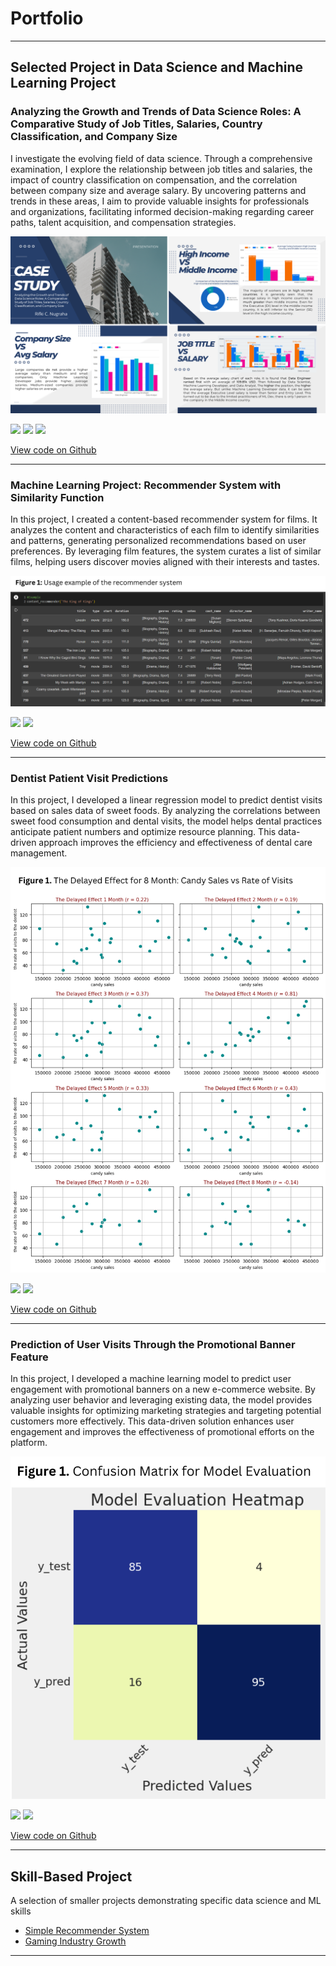 # Portfolio

---

## Selected Project in Data Science and Machine Learning Project

### Analyzing the Growth and Trends of Data Science Roles: A Comparative Study of Job Titles, Salaries, Country Classification, and Company Size

I investigate the evolving field of data science. Through a comprehensive examination, I explore the relationship between job titles and salaries, the impact of country classification on compensation, and the correlation between company size and average salary. By uncovering patterns and trends in these areas, I aim to provide valuable insights for professionals and organizations, facilitating informed decision-making regarding career paths, talent acquisition, and compensation strategies.

<img src="images/Data-Science-Trends.png?raw=true"/>

[![](https://img.shields.io/badge/Python-white?logo=Python)](#) [![](https://img.shields.io/badge/Jupyter-white?logo=Jupyter)](#) [![](https://img.shields.io/badge/BigQuery-white?logo=Google)](#)

[View code on Github](https://github.com/RCNXV/Data-Science-Trends)

---
### Machine Learning Project: Recommender System with Similarity Function

In this project, I created a content-based recommender system for films. It analyzes the content and characteristics of each film to identify similarities and patterns, generating personalized recommendations based on user preferences. By leveraging film features, the system curates a list of similar films, helping users discover movies aligned with their interests and tastes.

<img src="images/Figure1ExampleRecommenderSystem.png?raw=true"/>

[![](https://img.shields.io/badge/Python-white?logo=Python)](#) [![](https://img.shields.io/badge/Jupyter-white?logo=Jupyter)](#)

[View code on Github](https://github.com/RCNXV/Project-Machine-Learning-with-Python-Recommender-System-with-Similarity-Function)

---
### Dentist Patient Visit Predictions

In this project, I developed a linear regression model to predict dentist visits based on sales data of sweet foods. By analyzing the correlations between sweet food consumption and dental visits, the model helps dental practices anticipate patient numbers and optimize resource planning. This data-driven approach improves the efficiency and effectiveness of dental care management.

<img src="images/Figure1.TheDelayedEffectfor8Month.png?raw=true"/>

[![](https://img.shields.io/badge/Python-white?logo=Python)](#) [![](https://img.shields.io/badge/Jupyter-white?logo=Jupyter)](#)

[View code on Github](https://github.com/RCNXV/Dentist-Patient-Visit-Predictions.)

---
### Prediction of User Visits Through the Promotional Banner Feature

In this project, I developed a machine learning model to predict user engagement with promotional banners on a new e-commerce website. By analyzing user behavior and leveraging existing data, the model provides valuable insights for optimizing marketing strategies and targeting potential customers more effectively. This data-driven solution enhances user engagement and improves the effectiveness of promotional efforts on the platform.

<img src="images/Figure1.ConfusionMatrix.png?raw=true"/>

[![](https://img.shields.io/badge/Python-white?logo=Python)](#) [![](https://img.shields.io/badge/Jupyter-white?logo=Jupyter)](#)

[View code on Github](https://github.com/RCNXV/Prediction-of-User-Visits-Through-the-Promotional-Banner-Feature)


---
## Skill-Based Project
A selection of smaller projects demonstrating specific data science and ML skills

- [Simple Recommender System](https://github.com/RCNXV/Project-Machine-Learning-with-Python-Simple-Recommender-System)
- [Gaming Industry Growth](https://github.com/RCNXV/Gaming-Industry-Growth)

---
